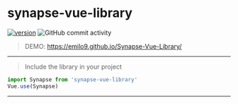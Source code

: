 # synapse-vue-library
[![version](https://img.shields.io/badge/version-1.1.0-yellow.svg)](https://semver.org)
![GitHub commit activity](https://img.shields.io/github/commit-activity/m/emilo9/Synapse-Vue-Library?style=plastic)
> DEMO: https://emilo9.github.io/Synapse-Vue-Library/
***
> Include the library in your project
```javascript
import Synapse from 'synapse-vue-library'
Vue.use(Synapse)
```
***
